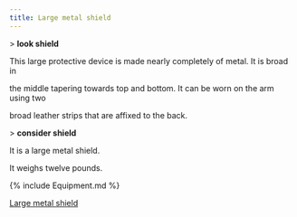 ```yaml
---
title: Large metal shield
---
```


\> **look shield**

This large protective device is made nearly completely of metal. It is
broad in

the middle tapering towards top and bottom. It can be worn on the arm
using two

broad leather strips that are affixed to the back.

\> **consider shield**

It is a large metal shield.

It weighs twelve pounds.

{% include Equipment.md %}

[Large metal shield](Category:_Shields "wikilink")